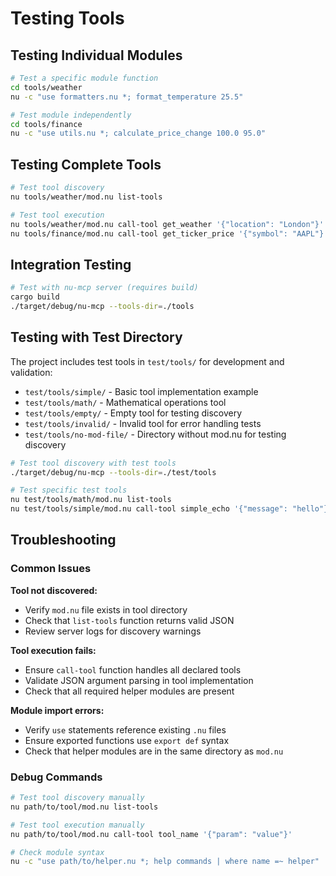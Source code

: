 # Testing Tools

## Testing Individual Modules
```bash
# Test a specific module function
cd tools/weather
nu -c "use formatters.nu *; format_temperature 25.5"

# Test module independently
cd tools/finance
nu -c "use utils.nu *; calculate_price_change 100.0 95.0"
```

## Testing Complete Tools
```bash
# Test tool discovery
nu tools/weather/mod.nu list-tools

# Test tool execution
nu tools/weather/mod.nu call-tool get_weather '{"location": "London"}'
nu tools/finance/mod.nu call-tool get_ticker_price '{"symbol": "AAPL"}'
```

## Integration Testing
```bash
# Test with nu-mcp server (requires build)
cargo build
./target/debug/nu-mcp --tools-dir=./tools
```

## Testing with Test Directory
The project includes test tools in `test/tools/` for development and validation:

- `test/tools/simple/` - Basic tool implementation example
- `test/tools/math/` - Mathematical operations tool
- `test/tools/empty/` - Empty tool for testing discovery
- `test/tools/invalid/` - Invalid tool for error handling tests
- `test/tools/no-mod-file/` - Directory without mod.nu for testing discovery

```bash
# Test tool discovery with test tools
./target/debug/nu-mcp --tools-dir=./test/tools

# Test specific test tools
nu test/tools/math/mod.nu list-tools
nu test/tools/simple/mod.nu call-tool simple_echo '{"message": "hello"}'
```

## Troubleshooting

### Common Issues

**Tool not discovered:**
- Verify `mod.nu` file exists in tool directory
- Check that `list-tools` function returns valid JSON
- Review server logs for discovery warnings

**Tool execution fails:**
- Ensure `call-tool` function handles all declared tools
- Validate JSON argument parsing in tool implementation
- Check that all required helper modules are present

**Module import errors:**
- Verify `use` statements reference existing `.nu` files
- Ensure exported functions use `export def` syntax
- Check that helper modules are in the same directory as `mod.nu`

### Debug Commands
```bash
# Test tool discovery manually
nu path/to/tool/mod.nu list-tools

# Test tool execution manually  
nu path/to/tool/mod.nu call-tool tool_name '{"param": "value"}'

# Check module syntax
nu -c "use path/to/helper.nu *; help commands | where name =~ helper"
```